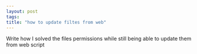 ```yaml
---
layout: post
tags: 
title: "how to update filtes from web"
---
```


Write how I solved the files permissions while still being able to update
them from web script
